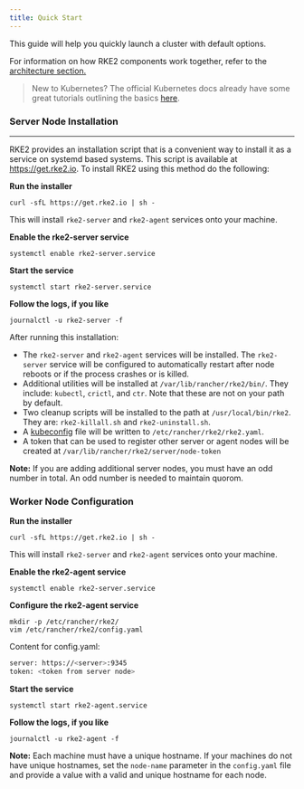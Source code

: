 ```yaml
---
title: Quick Start
---
```


This guide will help you quickly launch a cluster with default options.

For information on how RKE2 components work together, refer to the [architecture section.](architecture.md)

> New to Kubernetes? The official Kubernetes docs already have some great tutorials outlining the basics [here](https://kubernetes.io/docs/tutorials/kubernetes-basics/).

### Server Node Installation
--------------
RKE2 provides an installation script that is a convenient way to install it as a service on systemd based systems. This script is available at https://get.rke2.io. To install RKE2 using this method do the following:

**Run the installer**
```
curl -sfL https://get.rke2.io | sh -
```
This will install `rke2-server` and `rke2-agent` services onto your machine.

**Enable the rke2-server service**
```
systemctl enable rke2-server.service
```

**Start the service**
```
systemctl start rke2-server.service
```

**Follow the logs, if you like**
```
journalctl -u rke2-server -f
```

After running this installation:

* The `rke2-server` and `rke2-agent` services will be installed. The `rke2-server` service will be configured to automatically restart after node reboots or if the process crashes or is killed.
* Additional utilities will be installed at `/var/lib/rancher/rke2/bin/`. They include: `kubectl`, `crictl`, and `ctr`. Note that these are not on your path by default.
* Two cleanup scripts will be installed to the path at `/usr/local/bin/rke2`. They are: `rke2-killall.sh` and `rke2-uninstall.sh`.
* A [kubeconfig](https://kubernetes.io/docs/concepts/configuration/organize-cluster-access-kubeconfig/) file will be written to `/etc/rancher/rke2/rke2.yaml`.
* A token that can be used to register other server or agent nodes will be created at `/var/lib/rancher/rke2/server/node-token`

**Note:** If you are adding additional server nodes, you must have an odd number in total. An odd number is needed to maintain quorom.

### Worker Node Configuration
**Run the installer**
```
curl -sfL https://get.rke2.io | sh -
```
This will install `rke2-server` and `rke2-agent` services onto your machine.

**Enable the rke2-agent service**
```
systemctl enable rke2-server.service
```

**Configure the rke2-agent service**
```
mkdir -p /etc/rancher/rke2/
vim /etc/rancher/rke2/config.yaml
```
Content for config.yaml:
```bash
server: https://<server>:9345
token: <token from server node>
```

**Start the service**
```
systemctl start rke2-agent.service
```

**Follow the logs, if you like**
```
journalctl -u rke2-agent -f
```

**Note:** Each machine must have a unique hostname. If your machines do not have unique hostnames, set the `node-name` parameter in the `config.yaml` file and provide a value with a valid and unique hostname for each node.
